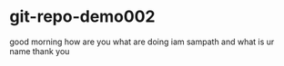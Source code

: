 # git-repo-demo002
good morning
how are you
what are doing
iam sampath
and what is ur name
thank you
